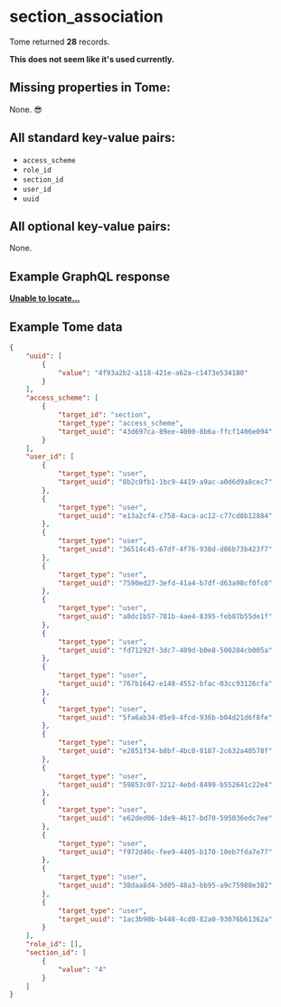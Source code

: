 # section_association

Tome returned **28** records.

**This does not seem like it's used currently.**

## Missing properties in Tome:

None. 😎

## All standard key-value pairs:

- `access_scheme`
- `role_id`
- `section_id`
- `user_id`
- `uuid`

## All optional key-value pairs:

None.

## Example GraphQL response

**[Unable to locate...](../../../../../../.cache/localhost/drupal/pages.json)**

## Example Tome data

```json
{
    "uuid": [
        {
            "value": "4f93a2b2-a118-421e-a62a-c1473e534180"
        }
    ],
    "access_scheme": [
        {
            "target_id": "section",
            "target_type": "access_scheme",
            "target_uuid": "43d697ca-89ee-4000-8b6a-ffcf1406e094"
        }
    ],
    "user_id": [
        {
            "target_type": "user",
            "target_uuid": "0b2c0fb1-1bc9-4419-a9ac-a0d6d9a8cec7"
        },
        {
            "target_type": "user",
            "target_uuid": "e13a2cf4-c758-4aca-ac12-c77cd8b12884"
        },
        {
            "target_type": "user",
            "target_uuid": "36514c45-67df-4f76-938d-d86b73b423f7"
        },
        {
            "target_type": "user",
            "target_uuid": "7590ed27-3efd-41a4-b7df-d63a98cf0fc0"
        },
        {
            "target_type": "user",
            "target_uuid": "a8dc1b57-781b-4ae4-8395-feb87b55de1f"
        },
        {
            "target_type": "user",
            "target_uuid": "fd71292f-3dc7-409d-b0e8-500204cb005a"
        },
        {
            "target_type": "user",
            "target_uuid": "767b1642-e148-4552-bfac-03cc93126cfa"
        },
        {
            "target_type": "user",
            "target_uuid": "5fa6ab34-05e9-4fcd-936b-b04d21d6f8fe"
        },
        {
            "target_type": "user",
            "target_uuid": "e2851f34-b8bf-4bc0-8187-2c632a40578f"
        },
        {
            "target_type": "user",
            "target_uuid": "59853c07-3212-4ebd-8499-b552641c22e4"
        },
        {
            "target_type": "user",
            "target_uuid": "e62ded06-1de9-4617-bd70-595036edc7ee"
        },
        {
            "target_type": "user",
            "target_uuid": "f972d46c-fee9-4405-b170-10eb7fda7e77"
        },
        {
            "target_type": "user",
            "target_uuid": "38daa8d4-3d05-48a3-bb95-a9c75988e382"
        },
        {
            "target_type": "user",
            "target_uuid": "1ac3b90b-b448-4cd0-82a0-93076b61362a"
        }
    ],
    "role_id": [],
    "section_id": [
        {
            "value": "4"
        }
    ]
}
```

